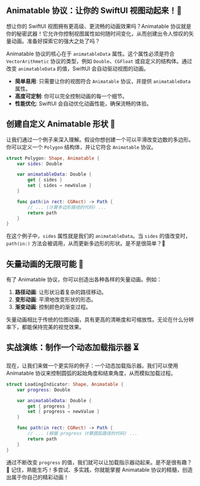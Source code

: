 ﻿## Animatable 协议：让你的 SwiftUI 视图动起来！🚀

想让你的 SwiftUI 视图拥有更高级、更流畅的动画效果吗？Animatable 协议就是你的秘密武器！它允许你控制视图属性如何随时间变化，从而创建出令人惊叹的矢量动画。准备好探索它的强大之处了吗？

Animatable 协议的核心在于 `animatableData` 属性。这个属性必须是符合 `VectorArithmetic` 协议的类型，例如 `Double`、`CGFloat` 或自定义的结构体。通过改变 `animatableData` 的值，SwiftUI 会自动驱动视图的动画。

*   **简单易用**: 只需要让你的视图符合 `Animatable` 协议，并提供 `animatableData` 属性。
*   **高度可定制**: 你可以完全控制动画的每一个细节。
*   **性能优化**: SwiftUI 会自动优化动画性能，确保流畅的体验。

## 创建自定义 Animatable 形状 🎨

让我们通过一个例子来深入理解。假设你想创建一个可以平滑改变边数的多边形。你可以定义一个 `Polygon` 结构体，并让它符合 `Animatable` 协议。

```swift
struct Polygon: Shape, Animatable {
    var sides: Double

    var animatableData: Double {
        get { sides }
        set { sides = newValue }
    }

    func path(in rect: CGRect) -> Path {
        // ... (计算多边形路径的代码) ...
        return path
    }
}
```

在这个例子中，`sides` 属性就是我们的 `animatableData`。当 `sides` 的值改变时，`path(in:)` 方法会被调用，从而更新多边形的形状。是不是很简单？🎉

## 矢量动画的无限可能 💫

有了 Animatable 协议，你可以创造出各种各样的矢量动画。例如：

1.  **路径动画**: 让形状沿着复杂的路径移动。
2.  **变形动画**: 平滑地改变形状的形态。
3.  **渐变动画**: 控制颜色的渐变过程。

矢量动画相比于传统的位图动画，具有更高的清晰度和可缩放性。无论在什么分辨率下，都能保持完美的视觉效果。

## 实战演练：制作一个动态加载指示器 ⏳

现在，让我们来做一个更实际的例子：一个动态加载指示器。我们可以使用 Animatable 协议来控制圆弧的起始角度和结束角度，从而模拟加载过程。

```swift
struct LoadingIndicator: Shape, Animatable {
    var progress: Double

    var animatableData: Double {
        get { progress }
        set { progress = newValue }
    }

    func path(in rect: CGRect) -> Path {
        // ... (根据 progress 计算圆弧路径的代码) ...
        return path
    }
}
```

通过不断改变 `progress` 的值，我们就可以让加载指示器动起来。是不是很有趣？ 🥳 记住，熟能生巧！多尝试、多实践，你就能掌握 Animatable 协议的精髓，创造出属于你自己的精彩动画！


